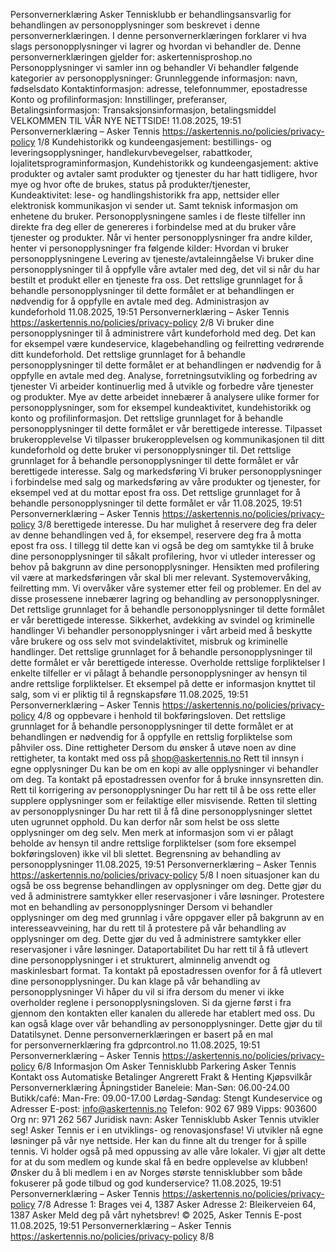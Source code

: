 Personvernerklæring
Asker Tennisklubb er behandlingsansvarlig for behandlingen av
personopplysninger som beskrevet i denne
personvernerklæringen. I denne personvernerklæringen
forklarer vi hva slags personopplysninger vi lagrer og hvordan vi
behandler de. Denne personvernerklæringen gjelder for:
askertennisproshop.no
Personopplysninger vi samler inn og behandler
Vi behandler følgende kategorier av personopplysninger:
Grunnleggende informasjon: navn, fødselsdato
Kontaktinformasjon: adresse, telefonnummer,
epostadresse
Konto og profilinformasjon: Innstillinger, preferanser,
Betalingsinformasjon: Transaksjonsinformasjon,
betalingsmiddel
VELKOMMEN TIL VÅR NYE NETTSIDE!
11.08.2025, 19:51
Personvernerklæring – Asker Tennis
https://askertennis.no/policies/privacy-policy
1/8
Kundehistorikk og kundeengasjement: bestillings- og
leveringsopplysninger, handlekurvbevegelser, rabattkoder,
lojalitetsprograminformasjon,
Kundehistorikk og kundeengasjement: aktive produkter
og avtaler samt produkter og tjenester du har hatt tidligere,
hvor mye og hvor ofte de brukes, status på
produkter/tjenester,
Kundeaktivitet: lese- og handlingshistorikk fra app,
nettsider eller elektronisk kommunikasjon vi sender ut. Samt
teknisk informasjon om enhetene du bruker.
Personopplysningene samles i de fleste tilfeller inn direkte fra
deg eller de genereres i forbindelse med at du bruker våre
tjenester og produkter. Når vi henter personopplysninger fra
andre kilder, henter vi personopplysninger fra følgende kilder:
Hvordan vi bruker personopplysningene
Levering av tjeneste/avtaleinngåelse
Vi bruker dine personopplysninger til å oppfylle våre avtaler med
deg, det vil si når du har bestilt et produkt eller en tjeneste fra
oss. Det rettslige grunnlaget for å behandle personopplysninger
til dette formålet er at behandlingen er nødvendig for å oppfylle
en avtale med deg.
Administrasjon av kundeforhold
11.08.2025, 19:51
Personvernerklæring – Asker Tennis
https://askertennis.no/policies/privacy-policy
2/8
Vi bruker dine personopplysninger til å administrere vårt
kundeforhold med deg. Det kan for eksempel være kundeservice,
klagebehandling og feilretting vedrørende ditt kundeforhold. Det
rettslige grunnlaget for å behandle personopplysninger til dette
formålet er at behandlingen er nødvendig for å oppfylle en
avtale med deg.
Analyse, forretningsutvikling og forbedring av tjenester
Vi arbeider kontinuerlig med å utvikle og forbedre våre tjenester
og produkter. Mye av dette arbeidet innebærer å analysere ulike
former for personopplysninger, som for eksempel
kundeaktivitet, kundehistorikk og konto og profilinformasjon.
Det rettslige grunnlaget for å behandle personopplysninger til
dette formålet er vår berettigede interesse.
Tilpasset brukeropplevelse
Vi tilpasser brukeropplevelsen og kommunikasjonen til ditt
kundeforhold og dette bruker vi personopplysninger til. Det
rettslige grunnlaget for å behandle personopplysninger til dette
formålet er vår berettigede interesse.
Salg og markedsføring
Vi bruker personopplysninger i forbindelse med salg og
markedsføring av våre produkter og tjenester, for eksempel ved
at du mottar epost fra oss. Det rettslige grunnlaget for å
behandle personopplysninger til dette formålet er vår
11.08.2025, 19:51
Personvernerklæring – Asker Tennis
https://askertennis.no/policies/privacy-policy
3/8
berettigede interesse. Du har mulighet å reservere deg fra deler
av denne behandlingen ved å, for eksempel, reservere deg fra å
motta epost fra oss. I tillegg til dette kan vi også be deg om
samtykke til å bruke dine personopplysninger til såkalt
profilering, hvor vi utleder interesser og behov på bakgrunn av
dine personopplysninger. Hensikten med profilering vil være at
markedsføringen vår skal bli mer relevant.
Systemovervåking, feilretting mm.
Vi overvåker våre systemer etter feil og problemer. En del av
disse prosessene innebærer lagring og behandling av
personopplysninger. Det rettslige grunnlaget for å behandle
personopplysninger til dette formålet er vår berettigede
interesse.
Sikkerhet, avdekking av svindel og kriminelle handlinger
Vi behandler personopplysninger i vårt arbeid med å beskytte
våre brukere og oss selv mot svindelaktivitet, misbruk og
kriminelle handlinger. Det rettslige grunnlaget for å behandle
personopplysninger til dette formålet er vår berettigede
interesse.
Overholde rettslige forpliktelser
I enkelte tilfeller er vi pålagt å behandle personopplysninger av
hensyn til andre rettslige forpliktelser. Et eksempel på dette er
informasjon knyttet til salg, som vi er pliktig til å regnskapsføre
11.08.2025, 19:51
Personvernerklæring – Asker Tennis
https://askertennis.no/policies/privacy-policy
4/8
og oppbevare i henhold til bokføringsloven. Det rettslige
grunnlaget for å behandle personopplysninger til dette formålet
er at behandlingen er nødvendig for å oppfylle en rettslig
forpliktelse som påhviler oss.
Dine rettigheter
Dersom du ønsker å utøve noen av dine rettigheter, ta kontakt
med oss på shop@askertennis.no
Rett til innsyn i egne opplysninger
Du kan be om en kopi av alle opplysninger vi behandler om deg.
Ta kontakt på epostadressen ovenfor for å bruke innsynsretten
din.
Rett til korrigering av personopplysninger
Du har rett til å be oss rette eller supplere opplysninger som er
feilaktige eller misvisende.
Retten til sletting av personopplysninger
Du har rett til å få dine personopplysninger slettet uten ugrunnet
opphold. Du kan derfor når som helst be oss slette opplysninger
om deg selv. Men merk at informasjon som vi er pålagt beholde
av hensyn til andre rettslige forpliktelser (som fore eksempel
bokføringsloven) ikke vil bli slettet.
Begrensning av behandling av personopplysninger
11.08.2025, 19:51
Personvernerklæring – Asker Tennis
https://askertennis.no/policies/privacy-policy
5/8
I noen situasjoner kan du også be oss begrense behandlingen av
opplysninger om deg. Dette gjør du ved å administrere
samtykker eller reservasjoner i våre løsninger.
Protestere mot en behandling av personopplysninger
Dersom vi behandler opplysninger om deg med grunnlag i våre
oppgaver eller på bakgrunn av en interesseavveining, har du rett
til å protestere på vår behandling av opplysninger om deg. Dette
gjør du ved å administrere samtykker eller reservasjoner i våre
løsninger.
Dataportabilitet
Du har rett til å få utlevert dine personopplysninger i et
strukturert, alminnelig anvendt og maskinlesbart format. Ta
kontakt på epostadressen ovenfor for å få utlevert dine
personopplysninger.
Du kan klage på vår behandling av personopplysninger
Vi håper du vil si ifra dersom du mener vi ikke overholder reglene
i personopplysningsloven. Si da gjerne først i fra gjennom den
kontakten eller kanalen du allerede har etablert med oss. Du kan
også klage over vår behandling av personopplysninger. Dette
gjør du til Datatilsynet.
Denne personvernerklæringen er basert på en mal
for personvernerklæring fra gdprcontrol.no
11.08.2025, 19:51
Personvernerklæring – Asker Tennis
https://askertennis.no/policies/privacy-policy
6/8
Informasjon
Om Asker Tennisklubb
Parkering Asker Tennis
Kontakt oss
Automatiske Betalinger
Angrerett
Frakt & Henting
Kjøpsvilkår
Personvernerklæring
Åpningstider
Baneleie:
Man-Søn: 06.00-24.00
Butikk/café:
Man-Fre: 09.00-17.00
Lørdag-Søndag: Stengt
Kundeservice og Adresser
E-post: info@askertennis.no
Telefon: 902 67 989
Vipps: 903600
Org nr: 971 262 567
Juridisk navn: Asker Tennisklubb
Asker Tennis utvikler seg!
Asker Tennis er i en utviklings- og renovasjonsfase! Vi utvikler nå egne
løsninger på vår nye nettside. Her kan du finne alt du trenger for å spille
tennis. Vi holder også på med oppussing av alle våre lokaler. Vi gjør alt
dette for at du som medlem og kunde skal få en bedre opplevelse av
klubben! Ønsker du å bli medlem i en av Norges største tennisklubber som
både fokuserer på gode tilbud og god kunderservice?
11.08.2025, 19:51
Personvernerklæring – Asker Tennis
https://askertennis.no/policies/privacy-policy
7/8
Adresse 1: Brages vei 4, 1387 Asker
Adresse 2: Bleikerveien 64, 1387 Asker
Meld deg på vårt nyhetsbrev!
© 2025, Asker Tennis
E-post
11.08.2025, 19:51
Personvernerklæring – Asker Tennis
https://askertennis.no/policies/privacy-policy
8/8
